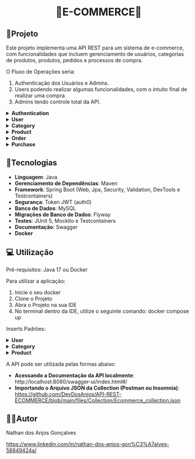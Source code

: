 <h1 align="center"> 🏪E-COMMERCE🏪 </h1>


## 🛒Projeto

Este projeto implementa uma API REST para um sistema de e-commerce, com funcionalidades que incluem gerenciamento de usuários, categorias de produtos, produtos, pedidos e processos de compra.

O Fluxo de Operações seria:

1. Authenticação dos Usuários e Admins.
2. Users podendo realizar algumas funcionalidades, com o intuito final de realizar uma compra.
3. Admins tendo controle total da API.


<details>
<summary><b>Authentication</b></summary>
<img src="files/Images/Authentication.png" alt="Authentication">
</details>

<details>
<summary><b>User</b></summary>
<img src="files/Images/User.png" alt="User">
</details>

<details>
<summary><b>Category</b></summary>
<img src="files/Images/Category.png" alt="Category">
</details>

<details>
<summary><b>Product</b></summary>
<img src="files/Images/Product.png" alt="Product">
</details>

<details>
<summary><b>Order</b></summary>
<img src="files/Images/Order.png" alt="Order">
</details>

<details>
<summary><b>Purchase</b></summary>
<img src="files/Images/Purchase.png" alt="Purchase">
</details>


## 🔧Tecnologias

- **Linguagem**: Java
- **Gerenciamento de Dependências**: Maven
- **Framework**: Spring Boot (Web, Jpa, Security, Validation, DevTools e Testcontainers)
- **Segurança**: Token JWT (auth0)
- **Banco de Dados**: MySQL
- **Migrações de Banco de Dados**: Flyway
- **Testes**: JUnit 5, Mockito e Testcontainers
- **Documentação**: Swagger
- **Docker**

## 💻 Utilização

Pré-requisitos: Java 17 ou Docker

Para utilizar a aplicação:

1. Inicie o seu docker
2. Clone o Projeto 
3. Abra o Projeto na sua IDE
4. No terminal dentro da IDE, utilize o seguinte comando: docker compose up 

Inserts Padrões:

<details>
<summary><b>User</b></summary>
<img src="files/Images/InsertsUser.png" alt="User">
</details>

<details>
<summary><b>Category</b></summary>
<img src="files/Images/InsertsCategory.png" alt="Category">
</details>

<details>
<summary><b>Product</b></summary>
<img src="files/Images/InsertsProduct1.png" alt="Product">
<img src="files/Images/InsertsProduct2.png" alt="Product">
</details>

A API pode ser utilizada pelas formas abaixo:
- **Acessando a Documentação da API localmente**: http://localhost:8080/swagger-ui/index.html#/
- **Importando o Arquivo JSON da Collection (Postman ou Insomnia)**: https://github.com/DevDosAnjos/API-REST-ECOMMERCE/blob/main/files/Collection/Ecommerce_collection.json



## 👨‍💻Autor
Nathan dos Anjos Gonçalves

https://www.linkedin.com/in/nathan-dos-anjos-gon%C3%A7alves-58849424a/
